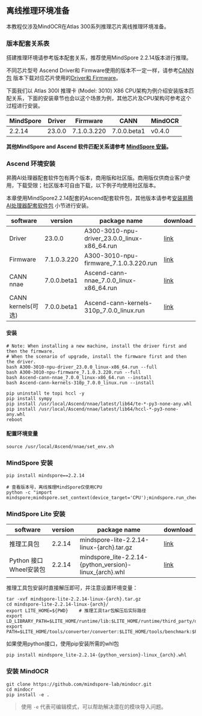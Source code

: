 ## 离线推理环境准备

本教程仅涉及MindOCR在Atlas 300系列推理芯片离线推理环境准备。

### 版本配套关系表

搭建推理环境请参考版本配套关系，推荐使用MindSpore 2.2.14版本进行推理。

不同芯片型号 Ascend Driver和 Firmware使用的版本不一定一样，请参考[CANN 包](https://www.hiascend.com/developer/download/community/result?module=cann&cann=7.0.0.beta1) 版本下载对应芯片使用的[Driver和 Firmware](https://www.hiascend.com/zh/hardware/firmware-drivers/community?product=2&model=3&cann=7.0.0.beta1&driver=1.0.22.alpha)。

下面我们以 Atlas 300I 推理卡 (Model: 3010) X86 CPU架构为例介绍安装版本匹配关系，下面的安装章节也会以这个场景为例，其他芯片及CPU架构可参考这个过程进行安装。

| MindSpore | Driver | Firmware | CANN | MindOCR |
| --- | --- | --- | --- | --- |
| 2.2.14 | 23.0.0 | 7.1.0.3.220 | 7.0.0.beta1 | v0.4.0 |

**其他MindSpore and Ascend 软件匹配关系请参考 [MindSpore 安装](https://www.mindspore.cn/install)。**

### Ascend 环境安装

昇腾AI处理器配套软件包有两个版本，商用版和社区版。商用版仅供商业客户使用，下载受限；社区版本可自由下载，以下例子均使用社区版本。

本章使用MindSpore2.2.14配套的Ascend配套软件包，其他版本请参考[安装昇腾AI处理器配套软件包](https://www.mindspore.cn/install#安装昇腾ai处理器配套软件包) 小节进行安装。

| software | version | package name | download |
| --- | --- | --- | --- |
| Driver | 23.0.0 | A300-3010-npu-driver_23.0.0_linux-x86_64.run | [link](https://www.hiascend.com/en/hardware/firmware-drivers/community?product=2&model=3&cann=7.0.0.beta1&driver=1.0.22.alpha) |
| Firmware | 7.1.0.3.220 | A300-3010-npu-firmware_7.1.0.3.220.run | [link](https://www.hiascend.com/en/hardware/firmware-drivers/community?product=2&model=3&cann=7.0.0.beta1&driver=1.0.22.alpha) |
| CANN nnae | 7.0.0.beta1 | Ascend-cann-nnae_7.0.0_linux-x86_64.run | [link](https://www.hiascend.com/developer/download/community/result?module=cann&cann=7.0.0.beta1) |
| CANN kernels(可选) | 7.0.0.beta1 | Ascend-cann-kernels-310p_7.0.0_linux.run | [link](https://www.hiascend.com/developer/download/community/result?module=cann&cann=7.0.0.beta1) |

#### 安装

```shell
# Note: When installing a new machine, install the driver first and then the firmware.
# When the scenario of upgrade, install the firmware first and then the driver.
bash A300-3010-npu-driver_23.0.0_linux-x86_64.run --full
bash A300-3010-npu-firmware_7.1.0.3.220.run --full
bash Ascend-cann-nnae_7.0.0_linux-x86_64.run --install
bash Ascend-cann-kernels-310p_7.0.0_linux.run --install

pip uninstall te topi hccl -y
pip install sympy
pip install /usr/local/Ascend/nnae/latest/lib64/te-*-py3-none-any.whl
pip install /usr/local/Ascend/nnae/latest/lib64/hccl-*-py3-none-any.whl
reboot
```

#### 配置环境变量

```shell
source /usr/local/Ascend/nnae/set_env.sh
```

### MindSpore 安装

```shell
pip install mindspore==2.2.14

# 查看版本号，离线推理MindSpore仅使用CPU
python -c "import mindspore;mindspore.set_context(device_target='CPU');mindspore.run_check()"
```

### MindSpore Lite 安装

| software | version | package name | download |
| --- | --- | --- | --- |
| 推理工具包 | 2.2.14 | mindspore-lite-2.2.14-linux-{arch}.tar.gz | [link](https://www.mindspore.cn/lite/docs/zh-CN/master/use/downloads.html#2-2-14) |
| Python 接口 Wheel安装包 | 2.2.14 | mindspore_lite-2.2.14-{python_version}-linux_{arch}.whl | [link](https://www.mindspore.cn/lite/docs/zh-CN/master/use/downloads.html#2-2-14) |

推理工具包安装时直接解压即可，并注意设置环境变量：

```shell
tar -xvf mindspore-lite-2.2.14-linux-{arch}.tar.gz
cd mindspore-lite-2.2.14-linux-{arch}/
export LITE_HOME=${PWD}    # 推理工具tar包解压后实际路径
export LD_LIBRARY_PATH=$LITE_HOME/runtime/lib:$LITE_HOME/runtime/third_party/dnnl:$LITE_HOME/tools/converter/lib:$LD_LIBRARY_PATH
export PATH=$LITE_HOME/tools/converter/converter:$LITE_HOME/tools/benchmark:$PATH
```

如果使用python接口，使用pip安装所需的whl包

```shell
pip install mindspore_lite-2.2.14-{python_version}-linux_{arch}.whl
```

### 安装 MindOCR

```shell
git clone https://github.com/mindspore-lab/mindocr.git
cd mindocr
pip install -e .
```

> 使用 `-e` 代表可编辑模式，可以帮助解决潜在的模块导入问题。
